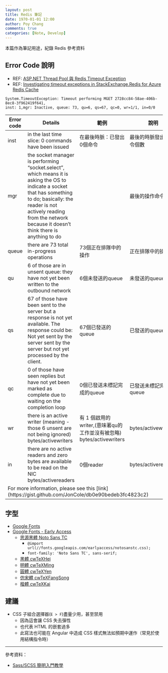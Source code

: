 ```yaml
---
layout: post
title: Redis 筆記
date: 1970-01-01 12:00
author: Poy Chang
comments: true
categories: [Note, Develop]
---
```

本篇作為筆記用途，紀錄 Redis 參考資料

## Error Code 說明

* REF: [ASP.NET Thread Pool 與 Redis Timeout Exception](https://blog.marsen.me/2016/11/21/aspdotnet_threadpool_and_redis/)
* REF: [Investigating timeout exceptions in StackExchange.Redis for Azure Redis Cache](https://azure.microsoft.com/zh-tw/blog/investigating-timeout-exceptions-in-stackexchange-redis-for-azure-redis-cache/)

```
System.TimeoutException: Timeout performing MGET 2728cc84-58ae-406b-8ec8-3f962419f641,
inst: 1,mgr: Inactive, queue: 73, qu=6, qs=67, qc=0, wr=1/1, in=0/0
```

<table class="table table-striped">
<thead>
  <tr>
    <th>Error code</th>
    <th>Details</th>
    <th>範例</th>
    <th>說明</th>
  </tr>
</thead>
<tbody>
  <tr>
    <td>inst</td>
    <td>in the last time slice: 0 commands have been issued</td>
    <td>在最後時脈：已發出0個命令</td>
    <td>最後的時脈發出的命令個數</td>
  </tr>
  <tr>
    <td>mgr</td>
    <td>the socket manager is performing “socket.select”, which means it is asking the OS to indicate a socket that has something to do; basically: the reader is not actively reading from the network because it doesn’t think there is anything to do</td>
    <td></td>
    <td>最後的操作命令</td>
  </tr>
  <tr>
    <td>queue</td>
    <td>there are 73 total in-progress operations</td>
    <td>73個正在排隊中的操作</td>
    <td>正在排隊中的操作</td>
  </tr>
  <tr>
    <td>qu</td>
    <td>6 of those are in unsent queue: they have not yet been written to the outbound network</td>
    <td>6個未發送的queue</td>
    <td>未發送的queue</td>
  </tr>
  <tr>
    <td>qs</td>
    <td>67 of those have been sent to the server but a response is not yet available. The response could be: Not yet sent by the server sent by the server but not yet processed by the client.</td>
    <td>67個已發送的queue</td>
    <td>已發送的queue</td>
  </tr>
  <tr>
    <td>qc</td>
    <td>0 of those have seen replies but have not yet been marked as complete due to waiting on the completion loop</td>
    <td>0個已發送未標記完成的queue</td>
    <td>已發送未標記完成的queue</td>
  </tr>
  <tr>
    <td>wr</td>
    <td>there is an active writer (meaning - those 6 unsent are not being ignored) bytes/activewriters</td>
    <td>有 1 個啟用的writer,(意味著qu的工作並沒有被忽略) bytes/activewriters</td>
    <td>bytes/activewriters</td>
  </tr>
  <tr>
    <td>in</td>
    <td>there are no active readers and zero bytes are available to be read on the NIC bytes/activereaders</td>
    <td>0個reader</td>
    <td>bytes/activereaders</td>
  </tr>
  <tr>
    <td colspan="4">For more information, please see this [link](https://gist.github.com/JonCole/db0e90bedeb3fc4823c2)</td>
  </tr>
</tbody>
</table>

## 字型

* [Google Fonts](https://fonts.google.com/)
* [Google Fonts - Early Access](https://fonts.google.com/earlyaccess)
	* [思源黑體 Noto Sans TC](https://fonts.google.com/earlyaccess#Noto+Sans+TC)
		* `@import url(//fonts.googleapis.com/earlyaccess/notosanstc.css);`
		* `font-family: 'Noto Sans TC', sans-serif;`
	* [黑體 cwTeXHei](https://fonts.google.com/earlyaccess#cwTeXHei)
	* [明體 cwTeXMing](https://fonts.google.com/earlyaccess#cwTeXMing)
	* [圓體 cwTeXYen](https://fonts.google.com/earlyaccess#cwTeXYen)
	* [仿宋體 cwTeXFangSong](https://fonts.google.com/earlyaccess#cwTeXFangSong)
	* [楷體 cwTeXKai](https://fonts.google.com/earlyaccess#cwTeXKai)

## 建議

* CSS 子組合選擇器(`E > F`)盡量少用，甚至禁用
	* 因為這會讓 CSS 失去彈性
	* 也代表 HTML 的嵌套過多
	* 此寫法也可能在 Angular 中造成 CSS 樣式無法如預期中運作（常見於使用結構指令時）

----------

參考資料：

* [Sass/SCSS 簡明入門教學](http://blog.kdchang.cc/2016/10/11/sass-scss-tutorial-introduction/)
